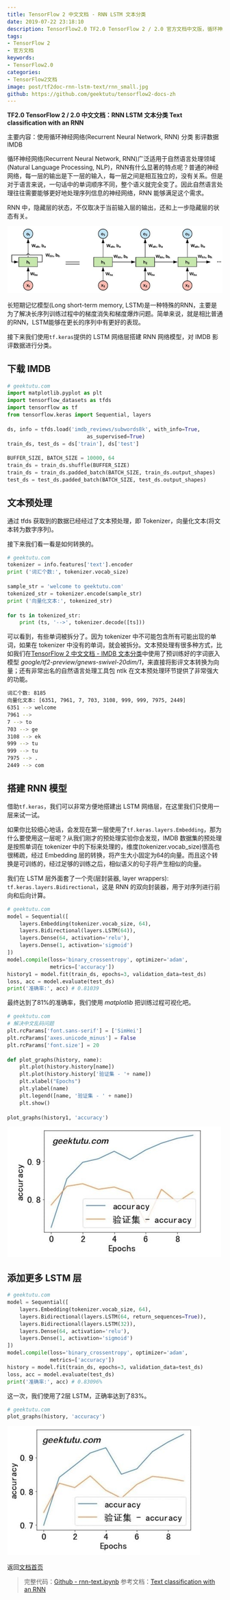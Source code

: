 ```yaml
---
title: TensorFlow 2 中文文档 - RNN LSTM 文本分类
date: 2019-07-22 23:18:10
description: TensorFlow2.0 TF2.0 TensorFlow 2 / 2.0 官方文档中文版，循环神经网络(Recurrent Neural Network, RNN) 和 长短期记忆模型(Long Short-Term Memory，LSTM) 分类 IMDB 。
tags:
- TensorFlow 2
- 官方文档
keywords:
- TensorFlow2.0
categories:
- TensorFlow2文档
image: post/tf2doc-rnn-lstm-text/rnn_small.jpg
github: https://github.com/geektutu/tensorflow2-docs-zh
---
```


**TF2.0 TensorFlow 2 / 2.0 中文文档：RNN LSTM 文本分类 Text classification with an RNN**

主要内容：使用循环神经网络(Recurrent Neural Network, RNN) 分类 影评数据 IMDB

循环神经网络(Recurrent Neural Network, RNN)广泛适用于自然语言处理领域(Natural Language Processing, NLP)，RNN有什么显著的特点呢？普通的神经网络，每一层的输出是下一层的输入，每一层之间是相互独立的，没有关系。但是对于语言来说，一句话中的单词顺序不同，整个语义就完全变了。因此自然语言处理往往需要能够更好地处理序列信息的神经网络，RNN 能够满足这个需求。

RNN 中，隐藏层的状态，不仅取决于当前输入层的输出，还和上一步隐藏层的状态有关。

![RNN](tf2doc-rnn-lstm-text/rnn.jpg)

长短期记忆模型(Long short-term memory, LSTM)是一种特殊的RNN，主要是为了解决长序列训练过程中的梯度消失和梯度爆炸问题。简单来说，就是相比普通的RNN，LSTM能够在更长的序列中有更好的表现。

接下来我们使用`tf.keras`提供的 LSTM 网络层搭建 RNN 网络模型，对 IMDB 影评数据进行分类。

## 下载 IMDB

```python
# geektutu.com
import matplotlib.pyplot as plt
import tensorflow_datasets as tfds
import tensorflow as tf
from tensorflow.keras import Sequential, layers

ds, info = tfds.load('imdb_reviews/subwords8k', with_info=True,
                          as_supervised=True)
train_ds, test_ds = ds['train'], ds['test']

BUFFER_SIZE, BATCH_SIZE = 10000, 64
train_ds = train_ds.shuffle(BUFFER_SIZE)
train_ds = train_ds.padded_batch(BATCH_SIZE, train_ds.output_shapes)
test_ds = test_ds.padded_batch(BATCH_SIZE, test_ds.output_shapes)
```

## 文本预处理

通过 tfds 获取到的数据已经经过了文本预处理，即 Tokenizer，向量化文本(将文本转为数字序列)。

接下来我们看一看是如何转换的。

```python
# geektutu.com
tokenizer = info.features['text'].encoder
print ('词汇个数:', tokenizer.vocab_size)

sample_str = 'welcome to geektutu.com'
tokenized_str = tokenizer.encode(sample_str)
print ('向量化文本:', tokenized_str)

for ts in tokenized_str:
    print (ts, '-->', tokenizer.decode([ts]))
```

可以看到，有些单词被拆分了。因为 tokenizer 中不可能包含所有可能出现的单词，如果在 tokenizer 中没有的单词，就会被拆分。文本预处理有很多种方式，比如我们在[TensorFlow 2 中文文档 - IMDB 文本分类](https://geektutu.com/post/tf2doc-ml-basic-text.html)中使用了预训练好的字词嵌入模型 _google/tf2-preview/gnews-swivel-20dim/1_，来直接将影评文本转换为向量；还有非常出名的自然语言处理工具包 ntlk 在文本预处理环节提供了非常强大的功能。

```bash
词汇个数: 8185
向量化文本: [6351, 7961, 7, 703, 3108, 999, 999, 7975, 2449]
6351 --> welcome
7961 -->  
7 --> to 
703 --> ge
3108 --> ek
999 --> tu
999 --> tu
7975 --> .
2449 --> com
```

## 搭建 RNN 模型

借助`tf.keras`，我们可以非常方便地搭建出 LSTM 网络层，在这里我们只使用一层来试一试。

如果你比较细心地话，会发现在第一层使用了`tf.keras.layers.Embedding`，那为什么要使用这一层呢？从我们刚才的预处理实验你会发现，IMDB 数据集的预处理是按照单词在 tokenizer 中的下标来处理的，维度(tokenizer.vocab_size)很高也很稀疏，经过 Embedding 层的转换，将产生大小固定为64的向量。而且这个转换是可训练的，经过足够的训练之后，相似语义的句子将产生相似的向量。

我们在 LSTM 层外面套了一个壳(层封装器, layer wrappers): `tf.keras.layers.Bidirectional`，这是 RNN 的双向封装器，用于对序列进行前向和后向计算。

```python
# geektutu.com
model = Sequential([
    layers.Embedding(tokenizer.vocab_size, 64),
    layers.Bidirectional(layers.LSTM(64)),
    layers.Dense(64, activation='relu'),
    layers.Dense(1, activation='sigmoid')
])
model.compile(loss='binary_crossentropy', optimizer='adam',
              metrics=['accuracy'])
history1 = model.fit(train_ds, epochs=3, validation_data=test_ds)
loss, acc = model.evaluate(test_ds)
print('准确率:', acc) # 0.81039
```

最终达到了81%的准确率，我们使用 _matplotlib_ 把训练过程可视化吧。

```python
# geektutu.com
# 解决中文乱码问题
plt.rcParams['font.sans-serif'] = ['SimHei']
plt.rcParams['axes.unicode_minus'] = False
plt.rcParams['font.size'] = 20

def plot_graphs(history, name):
    plt.plot(history.history[name])
    plt.plot(history.history['验证集 - '+ name])
    plt.xlabel("Epochs")
    plt.ylabel(name)
    plt.legend([name, '验证集 - ' + name])
    plt.show()

plot_graphs(history1, 'accuracy')
```

![rnn acc1](tf2doc-rnn-lstm-text/acc1.jpg)

## 添加更多 LSTM 层

```python
# geektutu.com
model = Sequential([
    layers.Embedding(tokenizer.vocab_size, 64),
    layers.Bidirectional(layers.LSTM(64, return_sequences=True)),
    layers.Bidirectional(layers.LSTM(32)),
    layers.Dense(64, activation='relu'),
    layers.Dense(1, activation='sigmoid')
])
model.compile(loss='binary_crossentropy', optimizer='adam',
              metrics=['accuracy'])
history = model.fit(train_ds, epochs=3, validation_data=test_ds)
loss, acc = model.evaluate(test_ds)
print('准确率:', acc) # 0.83096%
```

这一次，我们使用了2层 LSTM，正确率达到了83%。

```python
# geektutu.com
plot_graphs(history, 'accuracy')
```

![rnn acc2](tf2doc-rnn-lstm-text/acc2.jpg)

返回[文档首页](https://geektutu.com/post/tf2doc.html)

> 完整代码：[Github - rnn-text.ipynb](https://github.com/geektutu/tensorflow2-docs-zh/tree/master/code)
> 参考文档：[Text classification with an RNN](https://www.tensorflow.org/beta/tutorials/text/text_classification_rnn)
